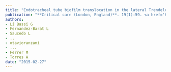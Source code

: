 ```yaml
---
title: "Endotracheal tube biofilm translocation in the lateral Trendelenburg position"
publication: "**Critical care (London, England)**. 19(1):59. <a href='https://doi.org/10.1186/s13054-015-0785-0' target='_blank' rel='noopener noreferrer'>10.1186/s13054-015-0785-0</a>"
authors:
- Li Bassi G
- Fernandez-Barat L
- Saucedo L
- ..
- otavioranzani
- ...
- Ferrer M
- Torres A
date: "2015-02-27"
---
```

